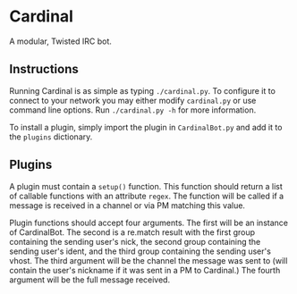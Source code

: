 Cardinal
========
A modular, Twisted IRC bot.

Instructions
------------
Running Cardinal is as simple as typing `./cardinal.py`. To configure it to connect to your network you may either modify `cardinal.py` or use command line options. Run `./cardinal.py -h` for more information.

To install a plugin, simply import the plugin in `CardinalBot.py` and add it to the `plugins` dictionary.

Plugins
-------
A plugin must contain a `setup()` function. This function should return a list of callable functions with an attribute `regex`. The function will be called if a message is received in a channel or via PM matching this value.

Plugin functions should accept four arguments. The first will be an instance of CardinalBot. The second is a re.match result with the first group containing the sending user's nick, the second group containing the sending user's ident, and the third group containing the sending user's vhost. The third argument will be the channel the message was sent to (will contain the user's nickname if it was sent in a PM to Cardinal.) The fourth argument will be the full message received.

